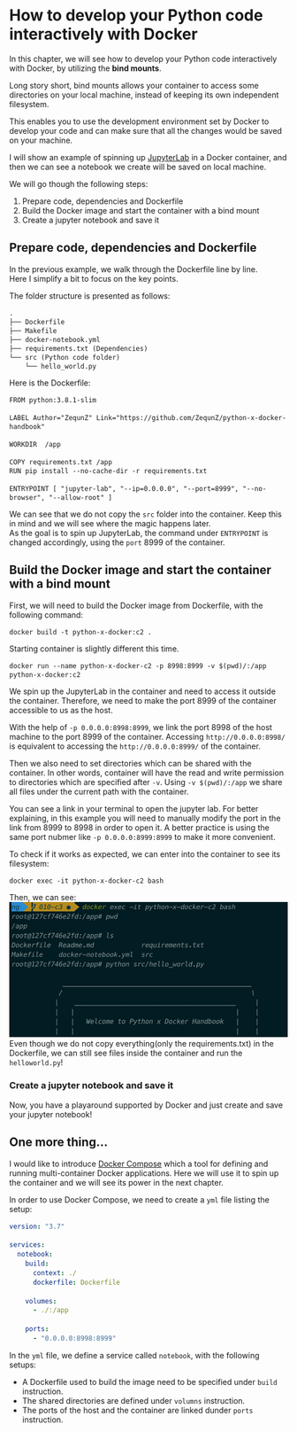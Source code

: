 # How to develop your Python code interactively with Docker

In this chapter, we will see how to develop your Python code interactively with Docker,
by utilizing the **bind mounts**. 

Long story short, bind mounts allows your container to access some directories on your local machine, instead of keeping its own independent filesystem. 

This enables you to use the development environment set by Docker to develop your code and
can make sure that all the changes would be saved on your machine.

I will show an example of spinning up [JupyterLab](https://jupyterlab.readthedocs.io/en/stable/getting_started/overview.html) in a Docker container,
and then we can see a notebook we create will be saved on local machine.


We will go though the following steps:
1. Prepare code, dependencies and Dockerfile
2. Build the Docker image and start the container with a bind mount
3. Create a jupyter notebook and save it


## Prepare code, dependencies and Dockerfile

In the previous example, we walk through the Dockerfile line by line.  
Here I simplify a bit to focus on the key points.

The folder structure is presented as follows:
```
.
├── Dockerfile
├── Makefile
├── docker-notebook.yml
├── requirements.txt (Dependencies)
└── src (Python code folder)
    └── hello_world.py
```

Here is the Dockerfile:
```
FROM python:3.8.1-slim

LABEL Author="ZequnZ" Link="https://github.com/ZequnZ/python-x-docker-handbook"

WORKDIR  /app

COPY requirements.txt /app
RUN pip install --no-cache-dir -r requirements.txt

ENTRYPOINT [ "jupyter-lab", "--ip=0.0.0.0", "--port=8999", "--no-browser", "--allow-root" ]

```
We can see that we do not copy the `src` folder into the container.
Keep this in mind and we will see where the magic happens later.  
As the goal is to spin up JupyterLab, the command under `ENTRYPOINT` is changed accordingly, using the `port` 8999 of the container.

## Build the Docker image and start the container with a bind mount

First, we will need to build the Docker image from Dockerfile, with the following command:
```
docker build -t python-x-docker:c2 .
```

Starting container is slightly different this time. 
```
docker run --name python-x-docker-c2 -p 8998:8999 -v $(pwd)/:/app python-x-docker:c2 
```
We spin up the JupyterLab in the container and need to access it outside the container.
Therefore, we need to make the port 8999 of the container accessible to us as the host.

With the help of `-p 0.0.0.0:8998:8999`, we link the port 8998 of the host machine to the port 8999 of the container.
Accessing `http://0.0.0.0:8998/` is equivalent to accessing the `http://0.0.0.0:8999/` of the container.

Then we also need to set directories which can be shared with the container.
In other words, container will have the read and write permission to directories which are specified after `-v`.
Using `-v $(pwd)/:/app` we share all files under the current path with the container.

You can see a link in your terminal to open the jupyter lab.
For better explaining, in this example you will need to manually modify the port in the link from 8999 to 8998 in order to open it.
A better practice is using the same port nubmer like `-p 0.0.0.0:8999:8999` to make it more convenient.

To check if it works as expected, we can enter into the container to see its filesystem:
```
docker exec -it python-x-docker-c2 bash
```

Then, we can see:
![container](../../asset/into_container.png)
Even though we do not copy everything(only the requirements.txt) in the Dockerfile,
we can still see files inside the container and run the `helloworld.py`!

### Create a jupyter notebook and save it

Now, you have a playaround supported by Docker and just create and save your jupyter notebook!

## One more thing...

I would like to introduce [Docker Compose](https://docs.docker.com/compose/) which a tool for 
defining and running multi-container Docker applications.
Here we will use it to spin up the container and we will see its power in the next chapter.

In order to use Docker Compose, we need to create a `yml` file listing the setup: 
```yml
version: "3.7"

services:
  notebook:
    build:
      context: ./
      dockerfile: Dockerfile

    volumes:
      - ./:/app

    ports:
      - "0.0.0.0:8998:8999"
```
In the `yml` file, we define a service called `notebook`, with the following setups: 
- A Dockerfile used to build the image need to be specified under `build` instruction. 
- The shared directories are defined under `volumns` instruction.
- The ports of the host and the container are linked dunder `ports` instruction.








